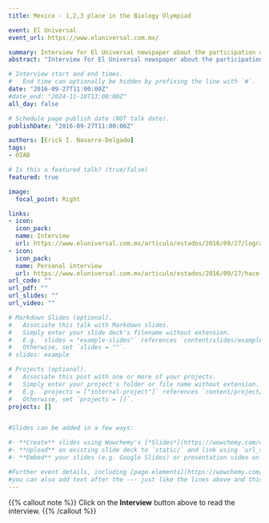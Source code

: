 ```yaml
---
title: Mexico - 1,2,3 place in the Biology Olympiad

event: El Universal
event_url: https://www.eluniversal.com.mx/

summary: Interview for El Universal newspaper about the participation of Mexico in the Iberoamerican Biology Olympiad, where I got the Gold medal.
abstract: "Interview for El Universal newspaper about the participation of Mexican students in the Iberoamerican Biology Olympiad, where I got the Gold medal"

# Interview start and end times.
#   End time can optionally be hidden by prefixing the line with `#`.
date: "2016-09-27T11:00:00Z"
#date_end: "2024-11-18T13:00:00Z"
all_day: false

# Schedule page publish date (NOT talk date).
publishDate: "2016-09-27T11:00:00Z"

authors: [Erick I. Navarro-Delgado]
tags: 
- OIAB

# Is this a featured talk? (true/false)
featured: true 

image:
  focal_point: Right

links:
- icon: 
  icon_pack:
  name: Interview
  url: https://www.eluniversal.com.mx/articulo/estados/2016/09/27/logran-el-1-2-3-en-olimpiada-de-biologia/
- icon: 
  icon_pack:
  name: Personal interview
  url: https://www.eluniversal.com.mx/articulo/estados/2016/09/27/hace-un-ano-no-queria-estudiar-esto/
url_code: ""
url_pdf: ""
url_slides: ""
url_video: ""

# Markdown Slides (optional).
#   Associate this talk with Markdown slides.
#   Simply enter your slide deck's filename without extension.
#   E.g. `slides = "example-slides"` references `content/slides/example-slides.md`.
#   Otherwise, set `slides = ""`.
# slides: example

# Projects (optional).
#   Associate this post with one or more of your projects.
#   Simply enter your project's folder or file name without extension.
#   E.g. `projects = ["internal-project"]` references `content/project/deep-learning/index.md`.
#   Otherwise, set `projects = []`.
projects: []


#Slides can be added in a few ways:

#- **Create** slides using Wowchemy's [*Slides*](https://wowchemy.com/docs/managing-content/#create-slides) feature and link using #`slides` parameter in the front matter of the talk file
#- **Upload** an existing slide deck to `static/` and link using `url_slides` parameter in the front matter of the talk file
#- **Embed** your slides (e.g. Google Slides) or presentation video on this page using #[shortcodes](https://wowchemy.com/docs/writing-markdown-latex/).

#Further event details, including [page elements](https://wowchemy.com/docs/writing-markdown-latex/) such as image galleries, can be #added to the body of this page.
#you can also add text after the --- just like the lines above and this will be featured in the page. 
---
```


{{% callout note %}}
Click on the **Interview** button above to read the interview.
{{% /callout %}}

